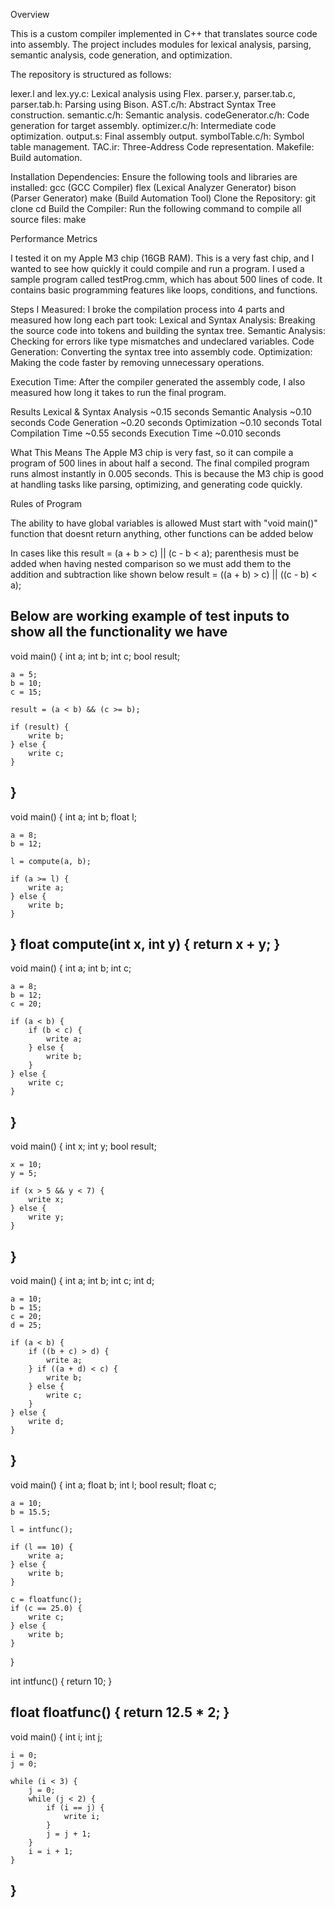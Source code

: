 Overview

This is a custom compiler implemented in C++ that translates source code into assembly. The project includes modules for lexical analysis, parsing, semantic analysis, code generation, and optimization.

The repository is structured as follows:

lexer.l and lex.yy.c: Lexical analysis using Flex.
parser.y, parser.tab.c, parser.tab.h: Parsing using Bison.
AST.c/h: Abstract Syntax Tree construction.
semantic.c/h: Semantic analysis.
codeGenerator.c/h: Code generation for target assembly.
optimizer.c/h: Intermediate code optimization.
output.s: Final assembly output.
symbolTable.c/h: Symbol table management.
TAC.ir: Three-Address Code representation.
Makefile: Build automation.

Installation
Dependencies:
Ensure the following tools and libraries are installed:
gcc (GCC Compiler)
flex (Lexical Analyzer Generator)
bison (Parser Generator)
make (Build Automation Tool)
Clone the Repository:
git clone <repository-url>
cd <repository-directory>
Build the Compiler: Run the following command to compile all source files:
make

Performance Metrics

I tested it on my Apple M3 chip (16GB RAM). This is a very fast chip, and I wanted to see how quickly it could compile and run a program.
I used a sample program called testProg.cmm, which has about 500 lines of code. It contains basic programming features like loops, conditions, and functions.

Steps I Measured:
I broke the compilation process into 4 parts and measured how long each part took:
Lexical and Syntax Analysis: Breaking the source code into tokens and building the syntax tree.
Semantic Analysis: Checking for errors like type mismatches and undeclared variables.
Code Generation: Converting the syntax tree into assembly code.
Optimization: Making the code faster by removing unnecessary operations.

Execution Time:
After the compiler generated the assembly code, I also measured how long it takes to run the final program.

Results
Lexical & Syntax Analysis	~0.15 seconds
Semantic Analysis	~0.10 seconds
Code Generation	~0.20 seconds
Optimization	~0.10 seconds
Total Compilation Time	~0.55 seconds
Execution Time	~0.010 seconds

What This Means
The Apple M3 chip is very fast, so it can compile a program of 500 lines in about half a second.
The final compiled program runs almost instantly in 0.005 seconds.
This is because the M3 chip is good at handling tasks like parsing, optimizing, and generating code quickly.

Rules of Program

The ability to have global variables is allowed
Must start with "void main()" function that doesnt return anything, other functions can be added below


In cases like this 
result = (a + b > c) || (c - b < a);
parenthesis must be added when having nested comparison so we must add them to the addition and subtraction like shown below
result = ((a + b) > c) || ((c - b) < a);

Below are working example of test inputs to show all the functionality we have
---------------
void main() {
    int a;
    int b;
    int c;
    bool result;

    a = 5;
    b = 10;
    c = 15;

    result = (a < b) && (c >= b);

    if (result) {
        write b;
    } else {
        write c;
    }
}
-----------------
void main() {
    int a;
    int b;
    float l;

    a = 8;
    b = 12;

    l = compute(a, b);

    if (a >= l) {
        write a;
    } else {
        write b;
    }
}
float compute(int x, int y) {
    return x + y;
}
----------------
void main() {
    int a;
    int b;
    int c;

    a = 8;
    b = 12;
    c = 20;

    if (a < b) {
        if (b < c) {
            write a;
        } else {
            write b;
        }
    } else {
        write c;
    }
}
----------------
void main() {
    int x;
    int y;
    bool result;

    x = 10;
    y = 5;

    if (x > 5 && y < 7) {
        write x;
    } else {
        write y;
    }
}
----------------
void main() {
    int a;
    int b;
    int c;
    int d;

    a = 10;
    b = 15;
    c = 20;
    d = 25;

    if (a < b) {
        if ((b + c) > d) {
            write a;
        } if ((a + d) < c) {
            write b;
        } else {
            write c;
        }
    } else {
        write d;
    }
}
---------------
void main() {
    int a;
    float b;
    int l;
    bool result;
    float c;

    a = 10;
    b = 15.5;

    l = intfunc();

    if (l == 10) {
        write a;
    } else {
        write b;
    }

    c = floatfunc();
    if (c == 25.0) {
        write c;
    } else {
        write b;
    }
}

int intfunc() {
    return 10;
}

float floatfunc() {
    return 12.5 * 2;
}
-----------------
void main() {
    int i;
    int j;

    i = 0;
    j = 0;

    while (i < 3) {
        j = 0;
        while (j < 2) {
            if (i == j) {
                write i;
            }
            j = j + 1;
        }
        i = i + 1;
    }
}
--------------------

